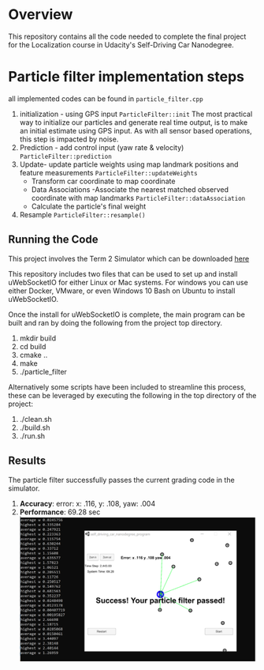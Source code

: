 # Overview
This repository contains all the code needed to complete the final project for the Localization course in Udacity's Self-Driving Car Nanodegree.
# Particle filter implementation steps
all implemented codes can be found in `particle_filter.cpp`
1. initialization - using GPS input `ParticleFilter::init`
The most practical way to initialize our particles and generate real time output, is to make an initial estimate using GPS input. As with all sensor based operations, this step is impacted by noise.
2. Prediction - add control input (yaw rate & velocity) `ParticleFilter::prediction`
3. Update- update particle weights using map landmark positions and feature measurements `ParticleFilter::updateWeights`
	* Transform car coordinate to map coordinate
	* Data Associations -Associate  the nearest matched observed coordinate with map landmarks `ParticleFilter::dataAssociation`
	* Calculate the particle's final weight		
4.  Resample `ParticleFilter::resample()`

[//]: # (Image References)
[image1]: results_screenshot.PNG  "result screenshot"

## Running the Code
This project involves the Term 2 Simulator which can be downloaded [here](https://github.com/udacity/self-driving-car-sim/releases)

This repository includes two files that can be used to set up and install uWebSocketIO for either Linux or Mac systems. For windows you can use either Docker, VMware, or even Windows 10 Bash on Ubuntu to install uWebSocketIO.

Once the install for uWebSocketIO is complete, the main program can be built and ran by doing the following from the project top directory.

1. mkdir build
2. cd build
3. cmake ..
4. make
5. ./particle_filter

Alternatively some scripts have been included to streamline this process, these can be leveraged by executing the following in the top directory of the project:

1. ./clean.sh
2. ./build.sh
3. ./run.sh
## Results
The particle filter successfully passes the current grading code in the simulator.
1. **Accuracy**: error: x: .116, y: .108, yaw: .004
2. **Performance**:  69.28 sec
![alt text][image1]
